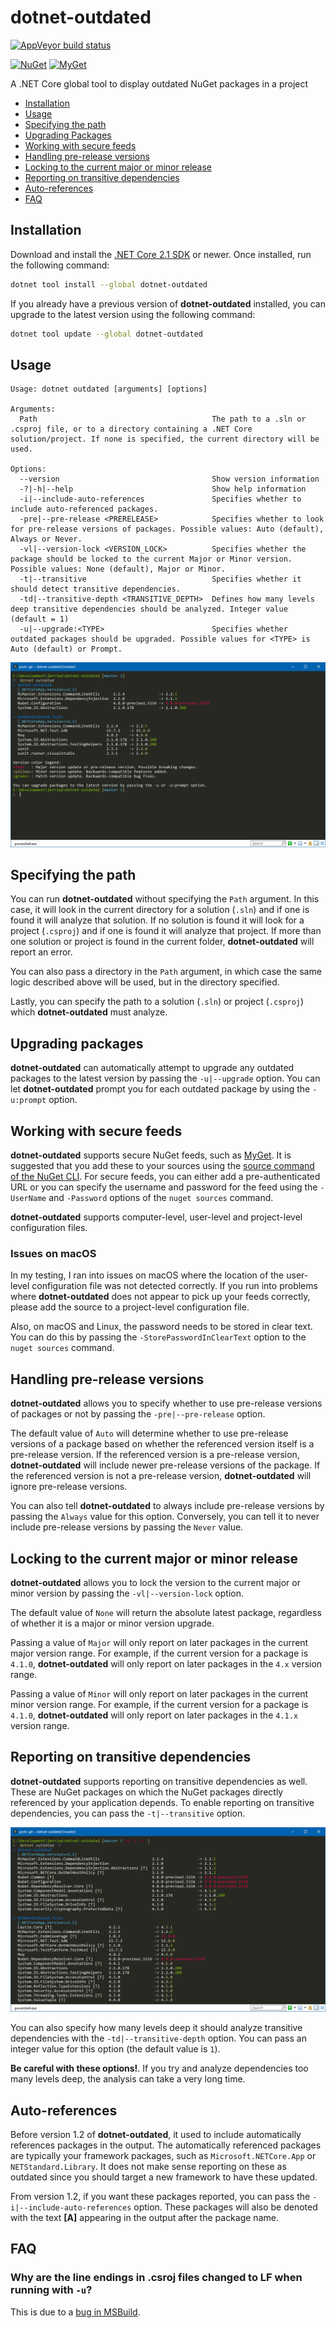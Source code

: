 # dotnet-outdated

[![AppVeyor build status][appveyor-badge]](https://ci.appveyor.com/project/jerriep/dotnet-outdated/branch/master)

[appveyor-badge]: https://img.shields.io/appveyor/ci/jerriep/dotnet-outdated/master.svg?label=appveyor&style=flat-square

[![NuGet][main-nuget-badge]][main-nuget] [![MyGet][main-myget-badge]][main-myget]

[main-nuget]: https://www.nuget.org/packages/dotnet-outdated/
[main-nuget-badge]: https://img.shields.io/nuget/v/dotnet-outdated.svg?style=flat-square&label=nuget
[main-myget]: https://www.myget.org/feed/jerriep/package/nuget/dotnet-outdated
[main-myget-badge]: https://img.shields.io/www.myget/jerriep/vpre/dotnet-outdated.svg?style=flat-square&label=myget

A .NET Core global tool to display outdated NuGet packages in a project

- [Installation](#installation)
- [Usage](#usage)
- [Specifying the path](#specifying-the-path)
- [Upgrading Packages](#upgrading-packages)
- [Working with secure feeds](#working-with-secure-feeds)
- [Handling pre-release versions](#handling-pre-release-versions)
- [Locking to the current major or minor release](#locking-to-the-current-major-or-minor-release)
- [Reporting on transitive dependencies](#reporting-on-transitive-dependencies)
- [Auto-references](#auto-references)
- [FAQ](#faq)

## Installation

Download and install the [.NET Core 2.1 SDK](https://www.microsoft.com/net/download) or newer. Once installed, run the following command:

```bash
dotnet tool install --global dotnet-outdated
```

If you already have a previous version of **dotnet-outdated** installed, you can upgrade to the latest version using the following command:

```bash
dotnet tool update --global dotnet-outdated
```

## Usage

```text
Usage: dotnet outdated [arguments] [options]

Arguments:
  Path                                       The path to a .sln or .csproj file, or to a directory containing a .NET Core solution/project. If none is specified, the current directory will be used.

Options:
  --version                                  Show version information
  -?|-h|--help                               Show help information
  -i|--include-auto-references               Specifies whether to include auto-referenced packages.
  -pre|--pre-release <PRERELEASE>            Specifies whether to look for pre-release versions of packages. Possible values: Auto (default), Always or Never.
  -vl|--version-lock <VERSION_LOCK>          Specifies whether the package should be locked to the current Major or Minor version. Possible values: None (default), Major or Minor.
  -t|--transitive                            Specifies whether it should detect transitive dependencies.
  -td|--transitive-depth <TRANSITIVE_DEPTH>  Defines how many levels deep transitive dependencies should be analyzed. Integer value (default = 1)
  -u|--upgrade:<TYPE>                        Specifies whether outdated packages should be upgraded. Possible values for <TYPE> is Auto (default) or Prompt.
```

![Screenshot of dotnet-outdated](screenshot.png)

## Specifying the path

You can run **dotnet-outdated** without specifying the `Path` argument. In this case, it will look in the current directory for a solution (`.sln`) and if one is found it will analyze that solution. If no solution is found it will look for a project (`.csproj`) and if one is found it will analyze that project. If more than one solution or project is found in the current folder, **dotnet-outdated** will report an error.

You can also pass a directory in the `Path` argument, in which case the same logic described above will be used, but in the directory specified.

Lastly, you can specify the path to a solution (`.sln`) or project (`.csproj`) which **dotnet-outdated** must analyze.

## Upgrading packages

**dotnet-outdated** can automatically attempt to upgrade any outdated packages to the latest version by passing the `-u|--upgrade` option. You can let **dotnet-outdated** prompt you for each outdated package by using the `-u:prompt` option.

## Working with secure feeds

**dotnet-outdated** supports secure NuGet feeds, such as [MyGet](https://www.myget.org). It is suggested that you add these to your sources using the [source command of the NuGet CLI](https://docs.microsoft.com/en-us/nuget/tools/cli-ref-sources). For secure feeds, you can either add a pre-authenticated URL or you can specify the username and password for the feed using the `-UserName` and `-Password` options of the `nuget sources` command.

**dotnet-outdated** supports computer-level, user-level and project-level configuration files.

### Issues on macOS

In my testing, I ran into issues on macOS where the location of the user-level configuration file was not detected correctly. If you run into problems where **dotnet-outdated** does not appear to pick up your feeds correctly, please add the source to a project-level configuration file.

Also, on macOS and Linux, the password needs to be stored in clear text. You can do this by passing the `-StorePasswordInClearText` option to the `nuget sources` command.

## Handling pre-release versions

**dotnet-outdated** allows you to specify whether to use pre-release versions of packages or not by passing the `-pre|--pre-release` option.

The default value of `Auto` will determine whether to use pre-release versions of a package based on whether the referenced version itself is a pre-release version. If the referenced version is a pre-release version, **dotnet-outdated** will include newer pre-release versions of the package. If the referenced version is not a pre-release version, **dotnet-outdated** will ignore pre-release versions.

You can also tell **dotnet-outdated** to always include pre-release versions by passing the `Always` value for this option. Conversely, you can tell it to never include pre-release versions by passing the `Never` value.

## Locking to the current major or minor release

**dotnet-outdated** allows you to lock the version to the current major or minor version by passing the `-vl|--version-lock` option.

The default value of `None` will return the absolute latest package, regardless of whether it is a major or minor version upgrade.

Passing a value of `Major` will only report on later packages in the current major version range. For example, if the current version for a package is `4.1.0`, **dotnet-outdated** will only report on later packages in the `4.x` version range.

Passing a value of `Minor` will only report on later packages in the current minor version range. For example, if the current version for a package is `4.1.0`, **dotnet-outdated** will only report on later packages in the `4.1.x` version range.

## Reporting on transitive dependencies

**dotnet-outdated** supports reporting on transitive dependencies as well. These are NuGet packages on which the NuGet packages directly referenced by your application depends. To enable reporting on transitive dependencies, you can pass the `-t|--transitive` option.

![Screenshot of analysing transitive-dependencies](transitive-screenshot.png)

You can also specify how many levels deep it should analyze transitive dependencies with the `-td|--transitive-depth` option. You can pass an integer value for this option (the default value is `1`).

**Be careful with these options!**. If you try and analyze dependencies too many levels deep, the analysis can take a very long time.

## Auto-references

Before version 1.2 of **dotnet-outdated**, it used to include automatically references packages in the output. The automatically referenced packages are typically your framework packages, such as `Microsoft.NETCore.App` or `NETStandard.Library`. It does not make sense reporting on these as outdated since you should target a new framework to have these updated.

From version 1.2, if you want these packages reported, you can pass the `-i|--include-auto-references` option. These packages will also be denoted with the text **[A]** appearing in the output after the package name.

## FAQ

### Why are the line endings in .csroj files changed to LF when running with `-u`?

This is due to a [bug in MSBuild](https://github.com/Microsoft/msbuild/issues/1401).
